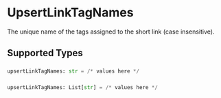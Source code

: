 # UpsertLinkTagNames

The unique name of the tags assigned to the short link (case insensitive).


## Supported Types

### 

```python
upsertLinkTagNames: str = /* values here */
```

### 

```python
upsertLinkTagNames: List[str] = /* values here */
```

